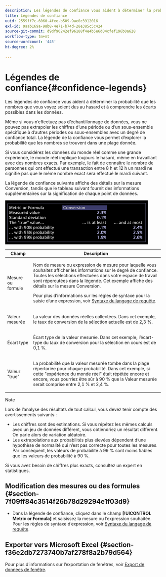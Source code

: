 ```yaml
---
description: Les légendes de confiance vous aident à déterminer la probabilité que les nombres que vous voyez soient dus au hasard et à comprendre les écarts possibles dans les données.
title: Légendes de confiance
uuid: 2559ff7c-6060-4fee-b509-9ae0c3912016
exl-id: 9aab169a-98b8-4e71-b74d-28e385c5c424
source-git-commit: d9df90242ef96188f4e4b5e6d04cfef196b0a628
workflow-type: tm+mt
source-wordcount: '445'
ht-degree: 2%

---
```


# Légendes de confiance{#confidence-legends}

Les légendes de confiance vous aident à déterminer la probabilité que les nombres que vous voyez soient dus au hasard et à comprendre les écarts possibles dans les données.

Même si vous n’effectuez pas d’échantillonnage de données, vous ne pouvez pas extrapoler les chiffres d’une période ou d’un sous-ensemble spécifique à d’autres périodes ou sous-ensembles avec un degré de confiance total. La légende de la confiance vous permet d’explorer la probabilité que les nombres se trouvent dans une plage donnée.

Si vous considérez les données du monde réel comme une grande expérience, le monde réel implique toujours le hasard, même en travaillant avec des nombres exacts. Par exemple, le fait de connaître le nombre de personnes qui ont effectué une transaction entre 8 h et 12 h un mardi ne signifie pas que le même nombre exact sera effectué le mardi suivant.

La légende de confiance suivante affiche des détails sur la mesure Conversion, tandis que le tableau suivant fournit des informations supplémentaires sur la signification de chaque point de données.

![](assets/lgd_ConfidenceLegend.png)

<table id="table_387F22C7EF4E4DE9AD810D3D9204676F"> 
 <thead> 
  <tr> 
   <th colname="col1" class="entry"> Champ </th> 
   <th colname="col2" class="entry"> Description </th> 
  </tr> 
 </thead>
 <tbody> 
  <tr> 
   <td colname="col1"> <p>Mesure ou formule </p> </td> 
   <td colname="col2"> <p>Nom de mesure ou expression de mesure pour laquelle vous souhaitez afficher les informations sur le degré de confiance. Toutes les sélections effectuées dans votre espace de travail sont répercutées dans la légende. Cet exemple affiche des détails sur la mesure Conversion. </p> <p>Pour plus d’informations sur les règles de syntaxe pour la saisie d’une expression, voir <a href="../../../../home/c-get-started/c-qry-lang-syntx/c-qry-lang-syntx.md#concept-15d1d3f5164a47d49468c5acb7299d9f"> Syntaxe du langage de requête</a>. </p> </td> 
  </tr> 
  <tr> 
   <td colname="col1"> <p>Valeur mesurée </p> </td> 
   <td colname="col2"> <p>La valeur des données réelles collectées. Dans cet exemple, le taux de conversion de la sélection actuelle est de 2,3 %. </p> </td> 
  </tr> 
  <tr> 
   <td colname="col1"> <p>Écart type </p> </td> 
   <td colname="col2"> <p>Écart type de la valeur mesurée. Dans cet exemple, l’écart-type du taux de conversion pour la sélection en cours est de 0,1 %. </p> </td> 
  </tr> 
  <tr> 
   <td colname="col1"> <p>Valeur "true" </p> </td> 
   <td colname="col2"> <p>La probabilité que la valeur mesurée tombe dans la plage répertoriée pour chaque probabilité. Dans cet exemple, si cette "expérience du monde réel" était répétée encore et encore, vous pourriez être sûr à 90 % que la Valeur mesurée serait comprise entre 2,1 % et 2,4 %. </p> </td> 
  </tr> 
 </tbody> 
</table>

>[!NOTE]
>
>Lors de l’analyse des résultats de tout calcul, vous devez tenir compte des avertissements suivants :
>* Les chiffres sont des estimations. Si vous répétez les mêmes calculs avec un jeu de données différent, vous obtiendriez un résultat différent. On parle alors de variation aléatoire.
>* Les extrapolations aux probabilités plus élevées dépendent d’une hypothèse de normalité qui n’est pas correcte pour toutes les mesures. Par conséquent, les valeurs de probabilité à 99 % sont moins fiables que les valeurs de probabilité à 90 %.

>
>
Si vous avez besoin de chiffres plus exacts, consultez un expert en statistiques.

## Modification des mesures ou des formules {#section-7f09ff84c3514f26b78d29294e1f03d9}

* Dans la légende de confiance, cliquez dans le champ **[!UICONTROL Metric or Formula]** et saisissez la mesure ou l’expression souhaitée. Pour les règles de syntaxe d’expression, voir [Syntaxe du langage de requête](../../../../home/c-get-started/c-qry-lang-syntx/c-qry-lang-syntx.md#concept-15d1d3f5164a47d49468c5acb7299d9f).

## Exporter vers Microsoft Excel {#section-f36e2db7273740b7af278f8a2b79d564}

Pour plus d’informations sur l’exportation de fenêtres, voir [Export de données de fenêtre](../../../../home/c-get-started/c-wk-win-wksp/c-exp-win-data.md#concept-8df61d64ed434cc5a499023c44197349).
